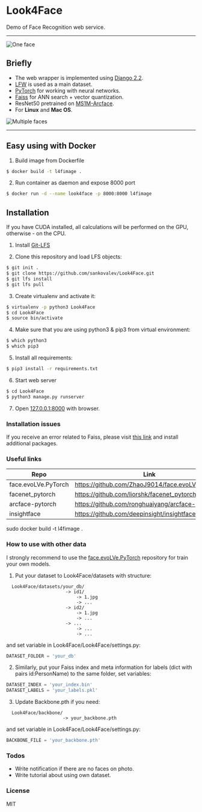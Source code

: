 # Look4Face
Demo of Face Recognition web service.

---
![One face](https://github.com/sankovalev/Look4Face/blob/master/Look4Face/media/examples/Example1.gif)

## Briefly
- The web wrapper is implemented using [Django 2.2](https://docs.djangoproject.com/en/2.2/releases/2.2/).
- [LFW](http://vis-www.cs.umass.edu/lfw/) is used as a main dataset.
- [PyTorch](https://pytorch.org/) for working with neural networks.
- [Faiss](https://github.com/facebookresearch/faiss) for ANN search + vector quantization.
- ResNet50 pretrained on [MS1M-Arcface](https://github.com/deepinsight/insightface#train).
- For **Linux** and **Mac OS**.

![Multiple faces](https://github.com/sankovalev/Look4Face/blob/master/Look4Face/media/examples/Example2.gif)

---
## Easy using with Docker
1. Build image from Dockerfile
```sh
$ docker build -t l4fimage .
```

2. Run container as daemon and expose 8000 port
```sh
$ docker run -d --name look4face -p 8000:8000 l4fimage
```

## Installation
If you have CUDA installed, all calculations will be performed on the GPU, otherwise - on the CPU.

1. Install [Git-LFS](https://git-lfs.github.com/)

2. Clone this repository and load LFS objects:
```sh
$ git init .
$ git clone https://github.com/sankovalev/Look4Face.git
$ git lfs install
$ git lfs pull
```

3. Create virtualenv and activate it:
```sh
$ virtualenv -p python3 Look4Face
$ cd Look4Face
$ source bin/activate
```

4. Make sure that you are using python3 & pip3 from virtual environment:
```sh
$ which python3
$ which pip3
```

5. Install all requirements:
```sh
$ pip3 install -r requirements.txt
```

6. Start web server
```sh
$ cd Look4Face
$ python3 manage.py runserver
```
7. Open [127.0.0.1:8000](http://127.0.0.1:8000) with browser.

### Installation issues
If you receive an error related to Faiss, please visit [this link](https://github.com/onfido/faiss_prebuilt) and install additional packages.

### Useful links 
| Repo | Link |
| ------ | ------ |
| face.evoLVe.PyTorch | https://github.com/ZhaoJ9014/face.evoLVe.PyTorch |
| facenet_pytorch | https://github.com/liorshk/facenet_pytorch |
| arcface-pytorch | https://github.com/ronghuaiyang/arcface-pytorch |
| insightface | https://github.com/deepinsight/insightface |
sudo docker build -t l4fimage .
### How to use with other data
I strongly recommend to use the [face.evoLVe.PyTorch](https://github.com/ZhaoJ9014/face.evoLVe.PyTorch) repository for train your own models.
1. Put your dataset to Look4Face/datasets with structure:
```
  Look4Face/datasets/your_db/
                      -> id1/
                          -> 1.jpg
                          -> ...
                      -> id2/
                          -> 1.jpg
                          -> ...
                      -> ...
                          -> ...
                          -> ...
  ```
and set variable in Look4Face/Look4Face/settings.py:
```python
DATASET_FOLDER = 'your_db'
```
2. Similarly, put your Faiss index and meta information for labels (dict with pairs id:PersonName) to the same folder, set variables:
```python
DATASET_INDEX = 'your_index.bin'
DATASET_LABELS = 'your_labels.pkl'
```
3. Update Backbone.pth if you need:
```
  Look4Face/backbone/
                     -> your_backbone.pth
  ```
and set variable in Look4Face/Look4Face/settings.py:
```python
BACKBONE_FILE = 'your_backbone.pth'
```

### Todos

 - Write notification if there are no faces on photo.
 - Write tutorial about using own dataset.

### License
MIT

[//]: # (These are reference links used in the body of this note and get stripped out when the markdown processor does its job. There is no need to format nicely because it shouldn't be seen. Thanks SO - http://stackoverflow.com/questions/4823468/store-comments-in-markdown-syntax)
   [L4F]: <https://github.com/sankovalev/Look4Facer>
